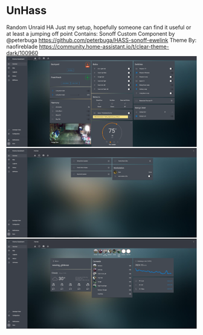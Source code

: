 # UnHass
Random Unraid HA 
Just my setup, hopefully someone can find it useful or at least a jumping off point
Contains: 
Sonoff Custom Component by @peterbuga
https://github.com/peterbuga/HASS-sonoff-ewelink
Theme By: naofireblade
https://community.home-assistant.io/t/clear-theme-dark/100960
![](https://github.com/fiservedpi/UnHass/blob/master/Images/Fi1.PNG)
![](https://github.com/fiservedpi/UnHass/blob/master/Images/Fi2.PNG)
![](https://github.com/fiservedpi/UnHass/blob/master/Images/Fi3.PNG)
